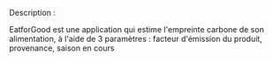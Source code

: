 Description :

EatforGood est une application qui estime l'empreinte carbone de son alimentation, à l'aide de 3 paramètres : 
facteur d'émission du produit, provenance, saison en cours
